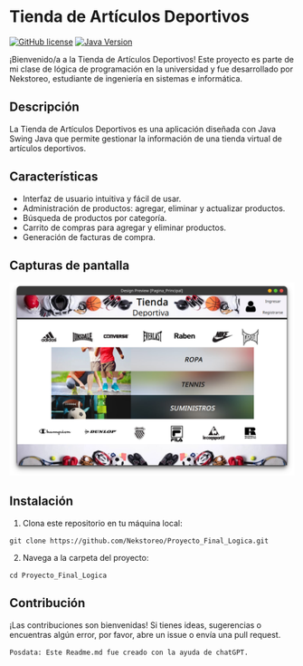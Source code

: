 # Tienda de Artículos Deportivos

[![GitHub license](https://img.shields.io/badge/license-GNU-blue.svg)](https://github.com/Nekstoreo/tienda-deportiva/blob/main/LICENSE)
[![Java Version](https://img.shields.io/badge/Java-1.17-blue.svg)](https://www.oracle.com/java/technologies/downloads/#java17)

¡Bienvenido/a a la Tienda de Artículos Deportivos! Este proyecto es parte de mi clase de lógica de programación en la universidad y fue desarrollado por Nekstoreo, estudiante de ingeniería en sistemas e informática.

## Descripción

La Tienda de Artículos Deportivos es una aplicación diseñada con Java Swing Java que permite gestionar la información de una tienda virtual de artículos deportivos. 

## Características

- Interfaz de usuario intuitiva y fácil de usar.
- Administración de productos: agregar, eliminar y actualizar productos.
- Búsqueda de productos por categoría.
- Carrito de compras para agregar y eliminar productos.
- Generación de facturas de compra.

## Capturas de pantalla

![Captura de pantalla 1](screenshots/image.png)

## Instalación

1. Clona este repositorio en tu máquina local:

```shell
git clone https://github.com/Nekstoreo/Proyecto_Final_Logica.git
```
2. Navega a la carpeta del proyecto:

```shell
cd Proyecto_Final_Logica
```

## Contribución

¡Las contribuciones son bienvenidas! Si tienes ideas, sugerencias o encuentras algún error, por favor, abre un issue o envía una pull request.


    Posdata: Este Readme.md fue creado con la ayuda de chatGPT.
